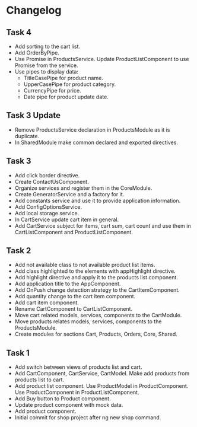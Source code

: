 # Changelog

## Task 4
* Add sorting to the cart list.
* Add OrderByPipe.
* Use Promise in ProductsService. Update ProductListComponent to use Promise from the service.
* Use pipes to display data:
  - TitleCasePipe for product name.
  - UpperCasePipe for product category.
  - CurrencyPipe for price.
  - Date pipe for product update date.

## Task 3 Update
* Remove ProductsService declaration in ProductsModule as it is duplicate.
* In SharedModule make common declared and exported directives.

## Task 3
* Add click border directive.
* Create ContactUsComponent.
* Organize services and register them in the CoreModule.
* Create GeneratorService and a factory for it.
* Add constants service and use it to provide application information.
* Add ConfigOptionsService.
* Add local storage service.
* In CartService update cart item in general.
* Add CartService subject for items, cart sum, cart count and use them in CartListComponent and ProductListComponent.

## Task 2
* Add not available class to not available product list items.
* Add class highlighted to the elements with appHighlight directive.
* Add highlight directive and apply it to the products list component.
* Add application title to the AppComponent.
* Add OnPush change detection strategy to the CartItemComponent.
* Add quantity change to the cart item component.
* Add cart item component.
* Rename CartComponent to CartListComponent.
* Move cart related models, services, components to the CartModule.
* Move products relates models, services, components to the ProductsModule.
* Create modules for sections Cart, Products, Orders, Core, Shared.

## Task 1
* Add switch between views of products list and cart.
* Add CartComponent, CartService, CartModel. Make add products from products list to cart.
* Add product list component. Use ProductModel in ProductComponent. Use ProductComponent in ProductListComponent.
* Add Buy button to Product component.
* Update product component with mock data.
* Add product component.
* Initial commit for shop project after ng new shop command.

